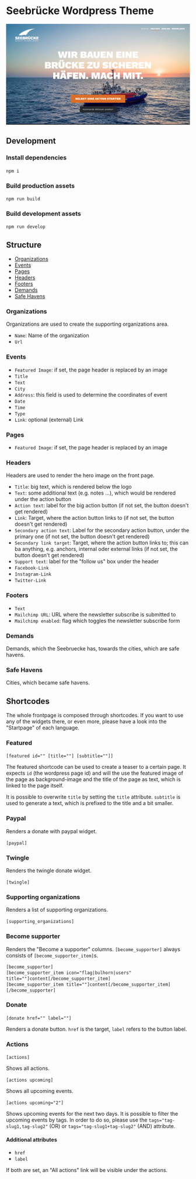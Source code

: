 # Seebrücke Wordpress Theme

![Image of seebruecke.org](./screenshot.png)

## Development

### Install dependencies

`npm i`


### Build production assets

`npm run build`


### Build development assets

`npm run develop`


## Structure

- [Organizations](#organizatios)
- [Events](#events)
- [Pages](#pages)
- [Headers](#headers)
- [Footers](#footers)
- [Demands](#demands)
- [Safe Havens](#safe-havens)

### Organizations

Organizations are used to create the supporting organizations area.

- `Name`: Name of the organization
- `Url`

### Events

- `Featured Image`: if set, the page header is replaced by an image
- `Title`
- `Text`
- `City`
- `Address`: this field is used to determine the coordinates of event
- `Date`
- `Time`
- `Type`
- `Link`: optional (external) Link

### Pages

- `Featured Image`: if set, the page header is replaced by an image

### Headers

Headers are used to render the hero image on the front page.

- `Title`: big text, which is rendered below the logo
- `Text`: some additional text (e.g. notes ...), which would be rendered under the action button
- `Action text`: label for the big action button (if not set, the button doesn't get rendered)
- `Link`: Target, where the action button links to (if not set, the button doesn't get rendered)
- `Secondary action text`: Label for the secondary action button, under the primary one (if not set, the button doesn't get rendered)
- `Secondary link target`: Target, where the action button links to; this can ba anything, e.g. anchors, internal oder external links (if not set, the button doesn't get rendered)
- `Support text`: label for the "follow us" box under the header
- `Facebook-Link`
- `Instagram-Link`
- `Twitter-Link`

### Footers

- `Text`
- `Mailchimp URL`: URL where the newsletter subscribe is submitted to
- `Mailchimp enabled`: flag which toggles the newsletter subscribe form


### Demands

Demands, which the Seebruecke has, towards the cities, which are safe havens.

### Safe Havens

Cities, which became safe havens.

## Shortcodes

The whole frontpage is composed through shortcodes. If you want to use any of the widgets there, or even more, please have a look into the "Startpage" of each language.


### Featured

`[featured id="" [title=""] [subtitle=""]]`

The featured shortcode can be used to create a teaser to a certain page. It expects `id` (the wordpress page id) and will the use the featured image of the page as background-image and the title of the page as text, which is linked to the page itself.

It is possible to overwrite `title` by setting the `title` attribute. `subtitle` is used to generate a text, which is prefixed to the title and a bit smaller.


### Paypal

Renders a donate with paypal widget.

`[paypal]`

### Twingle

Renders the twingle donate widget.

`[twingle]`

### Supporting organizations

Renders a list of supporting organizations.

`[supporting_organizations]`


### Become supporter

Renders the "Become a supporter" columns. `[become_supporter]` always consists of `[become_supporter_item]`s.

```
[become_supporter]
[become_supporter_item icon="flag|bulhorn|users" title=""]content[/become_supporter_item]
[become_supporter_item title=""]content[/become_supporter_item]
[/become_supporter]
```


### Donate

`[donate href="" label=""]`

Renders a donate button. `href` is the target, `label` refers to the button label.


### Actions

`[actions]`

Shows all actions.

`[actions upcoming]`

Shows all upcoming events.

`[actions upcoming="2"]`

Shows upcoming events for the next two days. It is possible to filter the upcoming events by tags. In order to do so, please use the `tags="tag-slug1,tag-slug2"` (OR) or `tags="tag-slug1+tag-slug2"` (AND) attribute.

#### Additional attributes

- `href`
- `label`

If both are set, an "All actions" link will be visible under the actions.
